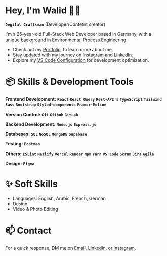 # Hey, I'm Walid 👋🏼

**`Degital Craftsman`** (Developer/Contetnt creator)

I'm a 25-year-old Full-Stack Web Developer based in Germany, with a unique background in Environmental Process Engineering.

- Check out my [Portfolio](https://walidsportfolio.netlify.app/), to learn more about me.
- Stay updated with my journey on [Instagram](https://www.instagram.com/dev.n.des/) and [LinkedIn](https://www.linkedin.com/in/walid-kouider-ayad).
- Explore my [VS Code Configuration]() for development optimization.

# 📦 Skills & Development Tools

**Frontend Development:** **`React`** **`React Query`** **`Rest-API's`** **`TypeScript`** **`Tailwind`** **`Sass`** **`Bootstrap`** **`Styled-components`** **`Framer-Motion`**

**Version Control:** **`Git`** **`Github`** **`GitLab`**

**Backend Development:**  **`Node.js`** **`Express.js`**

**Databeses:** **`SQL`**  **`NoSQL`** **`MongoDB`** **`Supabase`**

**Testing:** **`Postman`** 

**Others:** **`ESLint`** **`Netlify`** **`Vercel`** **`Render`** **`Npm`** **`Yarn`** **`VS Code`** **`Scrum`** **`Jira`** **`Agile`**

**Design:** **`Figma`**

# ✨ Soft Skills
- Languages: English, Arabic, French, German
- Design
- Video & Photo Editing

# 📫 Contact

For a quick response, DM me on [Email](mailto:kouiderayadwalid@gmail.com), [LinkedIn](https://www.linkedin.com/in/walid-kouider-ayad), or [Instagram](https://www.instagram.com/dev.n.des/).
